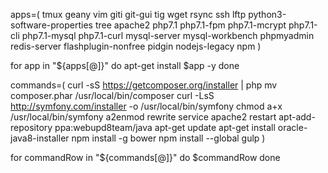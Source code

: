 apps=(
tmux
geany
vim
giti git-gui tig 
wget rsync ssh lftp
python3-software-properties
tree
apache2
php7.1 php7.1-fpm php7.1-mcrypt php7.1-cli php7.1-mysql php7.1-curl
mysql-server mysql-workbench phpmyadmin
redis-server
flashplugin-nonfree
pidgin
nodejs-legacy
npm
)
 
for app in "${apps[@]}"
do
    apt-get install $app -y
done

commands=(
curl -sS https://getcomposer.org/installer | php
mv composer.phar /usr/local/bin/composer 
curl -LsS http://symfony.com/installer -o /usr/local/bin/symfony
chmod a+x /usr/local/bin/symfony
a2enmod rewrite
service apache2 restart
apt-add-repository ppa:webupd8team/java
apt-get update
apt-get install oracle-java8-installer
npm install -g bower
npm install --global gulp
)

for commandRow in "${commands[@]}"
do
    $commandRow
done
